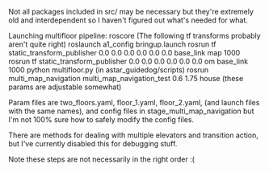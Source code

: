 Not all packages included in src/ may be necessary but they're extremely old and interdependent so I haven't figured out what's needed for what.

Launching multifloor pipeline:
roscore
(The following tf transforms probably aren't quite right)
roslaunch a1_config bringup.launch
rosrun tf static_transform_publisher 0.0 0.0 0.0 0.0 0.0 0.0 base_link map 1000
rosrun tf static_transform_publisher 0.0 0.0 0.0 0.0 0.0 0.0 om base_link 1000
python multifloor.py (in astar_guidedog/scripts)
rosrun multi_map_navigation multi_map_navigation_test 0.6 1.75 house (these params are adjustable somewhat)

Param files are two_floors.yaml, floor_1.yaml, floor_2.yaml, (and launch files with the same names), and config files in stage_multi_map_navigation but I'm not 100% sure how to safely modify the config files.

There are methods for dealing with multiple elevators and transition action, but I've currently disabled this for debugging stuff.

Note these steps are not necessarily in the right order :(
